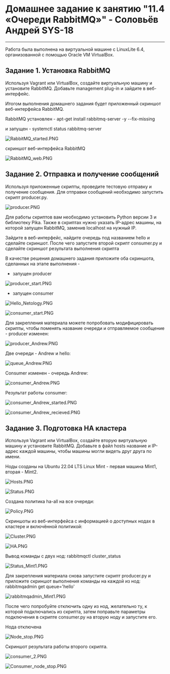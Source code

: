 

# Домашнее задание к занятию "11.4 «Очереди RabbitMQ»" - Соловьёв Андрей SYS-18

---

Работа была выполнена на виртуальной машине с LinuxLite 6.4, организованной с помощью Oracle VM VirtualBox.



## Задание 1. Установка RabbitMQ

Используя Vagrant или VirtualBox, создайте виртуальную машину и установите RabbitMQ. Добавьте management plug-in и зайдите в веб-интерфейс.

Итогом выполнения домашнего задания будет приложенный скриншот веб-интерфейса RabbitMQ.

RabbitMQ установлен  -  apt-get install rabbitmq-server -y --fix-missing

и запущен - systemctl status rabbitmq-server


![RabbitMQ_started.PNG](https://github.com/Andrewsolo1969/11-4-hw/blob/master/img/RabbitMQ_started.PNG)


скриншот веб-интерфейса RabbitMQ


![RabbitMQ_web.PNG](https://github.com/Andrewsolo1969/11-4-hw/blob/master/img/RabbitMQ_web.PNG)




## Задание 2. Отправка и получение сообщений

Используя приложенные скрипты, проведите тестовую отправку и получение сообщения. Для отправки сообщений необходимо запустить скрипт producer.py.

![producer.PNG](https://github.com/Andrewsolo1969/11-4-hw/blob/master/img/producer.PNG)

Для работы скриптов вам необходимо установить Python версии 3 и библиотеку Pika. Также в скриптах нужно указать IP-адрес машины, на которой запущен RabbitMQ, заменив localhost на нужный IP.

Зайдите в веб-интерфейс, найдите очередь под названием hello и сделайте скриншот. После чего запустите второй скрипт consumer.py и сделайте скриншот результата выполнения скрипта

В качестве решения домашнего задания приложите оба скриншота, сделанных на этапе выполнения - 

- запущен producer

![producer_start.PNG](https://github.com/Andrewsolo1969/11-4-hw/blob/master/img/producer_start.PNG)

- запущен consumer

![Hello_Netology.PNG](https://github.com/Andrewsolo1969/11-4-hw/blob/master/img/Hello_Netology.PNG)

![consumer_start.PNG](https://github.com/Andrewsolo1969/11-4-hw/blob/master/img/consumer_start.PNG)


Для закрепления материала можете попробовать модифицировать скрипты, чтобы поменять название очереди и отправляемое сообщение -
producer изменен:

![producer_Andrew.PNG](https://github.com/Andrewsolo1969/11-4-hw/blob/master/img/producer_Andrew.PNG)

Две очереди - Andrew и hello:

![queue_Andrew.PNG](https://github.com/Andrewsolo1969/11-4-hw/blob/master/img/queue_Andrew.PNG)

Consumer изменен - очередь Andrew:

![consumer_Andrew.PNG](https://github.com/Andrewsolo1969/11-4-hw/blob/master/img/consumer_Andrew.PNG)

Результат работы consumer:

![consumer_Andrew_started.PNG](https://github.com/Andrewsolo1969/11-4-hw/blob/master/img/consumer_Andrew_started.PNG)

![consumer_Andrew_recieved.PNG](https://github.com/Andrewsolo1969/11-4-hw/blob/master/img/consumer_Andrew_recieved.PNG)





## Задание 3. Подготовка HA кластера

Используя Vagrant или VirtualBox, создайте вторую виртуальную машину и установите RabbitMQ. Добавьте в файл hosts название и IP-адрес каждой машины, чтобы машины могли видеть друг друга по имени. 

Ноды созданы на Ubuntu 22.04 LTS Linux Mint - первая машина Mint1, вторая - Mint2.

![Hosts.PNG](https://github.com/Andrewsolo1969/11-4-hw/blob/master/img/Hosts.PNG)

![Status.PNG](https://github.com/Andrewsolo1969/11-4-hw/blob/master/img/Status.PNG)

Создана политика ha-all на все очереди:

![Policy.PNG](https://github.com/Andrewsolo1969/11-4-hw/blob/master/img/Policy.PNG)

Cкриншоты из веб-интерфейса с информацией о доступных нодах в кластере и включённой политикой:

![Cluster.PNG](https://github.com/Andrewsolo1969/11-4-hw/blob/master/img/Cluster.PNG)

![HA.PNG](https://github.com/Andrewsolo1969/11-4-hw/blob/master/img/HA.PNG)


Вывод команды с двух нод:  rabbitmqctl cluster_status


![Status_Mint1.PNG](https://github.com/Andrewsolo1969/11-4-hw/blob/master/img/Status_Mint1.PNG)


Для закрепления материала снова запустите скрипт producer.py и приложите скриншот выполнения команды на каждой из нод:  rabbitmqadmin get queue='hello'


![rabbitmqadmin_Mint1.PNG](https://github.com/Andrewsolo1969/11-4-hw/blob/master/img/rabbitmqadmin_Mint1.PNG)


После чего попробуйте отключить одну из нод, желательно ту, к которой подключались из скрипта, затем поправьте параметры подключения в скрипте consumer.py на вторую ноду и запустите его.

Нода отключена 

![Node_stop.PNG](https://github.com/Andrewsolo1969/11-4-hw/blob/master/img/Node_stop.PNG)


Cкриншот результата работы второго скрипта.

![consumer_2.PNG](https://github.com/Andrewsolo1969/11-4-hw/blob/master/img/consumer_2.PNG)

![Consumer_node_stop.PNG](https://github.com/Andrewsolo1969/11-4-hw/blob/master/img/Consumer_node_stop.PNG)


















 
